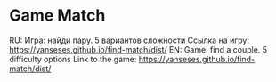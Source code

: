 # Game Match
RU:
Игра: найди пару. 5 вариантов сложности
Ссылка на игру: https://yanseses.github.io/find-match/dist/
EN:
Game: find a couple. 5 difficulty options
Link to the game: https://yanseses.github.io/find-match/dist/
